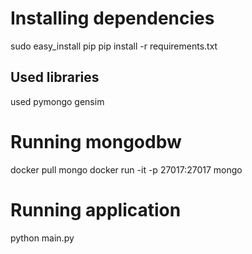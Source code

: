 # Installing dependencies
sudo easy_install pip
pip install -r requirements.txt

## Used libraries

used 
pymongo
gensim


# Running mongodbw
docker pull mongo
docker run -it -p 27017:27017 mongo

# Running application
python main.py